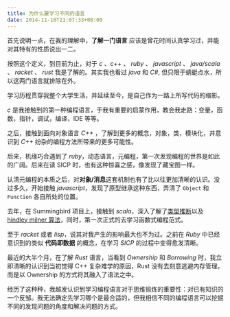 ```yaml
---
title: 为什么要学习不同的语言
date: 2014-11-10T21:07:33+08:00
---
```


首先说明一点，在我的理解中，**了解一门语言** 应该是曾花时间认真学习过，并能对其特有的性质说出一二。

按照这个定义，到目前为止，对于 _c_ 、_c++_ 、 _ruby_ 、 _javascript_ 、 _java/scala_ 、 _racket_ 、 _rust_ 我是了解的。其实我也看过 _java_ 和 _C#_, 但只限于蜻蜓点水，所以这两门语言就排除在外。

学习历程贯穿我整个大学生活，并延续至今，是自己作为一路上所写代码的缩影。

_c_ 是我接触到的第一种编程语言，于我有重要的启蒙作用，教会我走路：变量，函数，指针，调试，编译，IDE 等等。

之后，接触到面向对象语言 _C++_ ，了解到更多的概念，对象，类，模块化，并意识到 _C++_ 纷杂的编程方法所带来的更多可能性。

后来，机缘巧合遇到了 _ruby_，动态语言，元编程，第一次发现编程的世界是如此的广阔。后来在读 SICP 时，也有这种惊喜之感，像发现了藏宝图一样。

认清元编程的本质之后，对**对象/消息**这套机制也有了比以往更加清晰的认识。没过多久，开始接触 _javascript_，发现了原型继承这种东西，弄清了 `Object` 和 `Function` 各自所处的位置。

去年，在 Summingbird 项目上，接触到 _scala_，深入了解了[类型推断](http://en.wikipedia.org/wiki/Type_inference)以及[hindley milner 算法](http://en.wikipedia.org/wiki/Hindley%E2%80%93Milner_type_system)，同时，第一次正式的去学习函数式编程范式。

至于 _racket_ 或者 _lisp_，说其对我产生的影响最大也不为过。之前在 _Ruby_ 中已经意识到的类似 **代码即数据** 的概念，在学习 _SICP_ 的过程中变得愈发清晰。

最近的大半个月，在了解 _Rust_ 语言，当看到 _Ownership_ 和 _Borrowing_ 时，我立即清晰的认识到当初觉得 C++ 复杂难学的原因，Rust 没有去刻意逃避内存管理，而是以 Ownership 的方式将其融入了语法之中。

经历了这种种，我越发认识到学习编程语言对于思维锻炼的重要性：对已有知识的一个反邹。我无法确定先学习哪个是最合适的，但我相信不同的编程语言可以挖掘不同的发现问题的角度和解决问题的方式。

